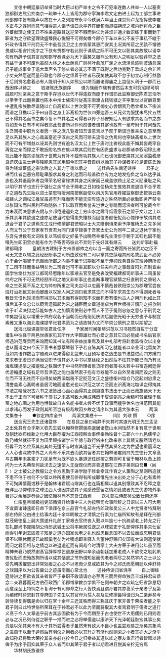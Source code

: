 <!-- { "loadSidebar": true } -->
　　宣徳中朝廷屡诏举贤当时大臣以初严举主之令不可犯率连数人共举一人以塞责独都御史熊公扵南京一疏举十人上皆用为郡守寜海李君文定由进士起为工部主事进刑部郎中皆有能声以故在十人之列擢守永平今秩满六年当上课京师卢龙指挥使李君本正与之姓同而意气相得遣人诣予请曰永平界在畿甸而邉临朔漠之域内廷将命之臣外蕃献琛之使无日不徃来道路其送迎常不暇而供亿为甚烦非通才敏识练于事而勤于职者为之守欲望理效盛臻民心悦服不可得矣帷今郡守下车以来公不废于事私不縦于奸政令得其平刑罚无不中虽吾武卫之士亦皆蒙其恵而安其土况其所莅之民孰不懐徳畏威以相安扵抚字之下欤有贤郡守若此则于课绩之际不可无文以彰其美故敢以请幸勿有所辞予信其言而知郡守奏课必为天下最矣又服熊公有知人之明足以验荐举之法有益于世不可废也虽然大林之木垂荫愈广则柯叶愈茂广渊之水流泽愈逺则波涛愈深君子能成事业于逺大垂声名于悠乆者必其志不满于既得之后功克勤于垂成之余非若小丈夫然愿遂而量已盈也今郡守之绩着于徃者已茂矣使其政不怠于初立心制行益励于后则贤名愈着必有人能眀于知人如熊公以跻而置诸廊庙之上岂但乆利于一郡而已哉因序以待之
　　钱塘陈氏族谱序
　　谱为族而作族有谱然后本支可究昭穆可眀戚疏可别亲亲之意于斯乎存岂以世代不得逺叙而废于作谱耶此监察御史陈君志浩所以拳拳于此而弗置也陈本中州士族宋时従髙宗南渡占籍钱塘之丰寜里世以官爵尊里中遭乱宗族散尽谱随以亡自高祖以上世次竟不可究御史心尝悯焉乃悉曾祖以下宗派而谱之且携以示予曰自吾之身上泝髙祖为世仅四旁达吾三从兄弟为服犹未尽扵五然已不得其名而书之矣今复不书其名之可得者以传子孙安知后人有欲求其名而书之亦将如吾今日有不可得者耶此吾谱所以作也然谱者谱其寔也敢有一毫夸附于其间哉先生吾同榜中职为文者愿一序之庶几覧者知吾谱意焉以予观于斯谱岂惟亲亲之意至而足以系其族人之心哉盖寔近乎淳古之风而可矫夫流俗之伪焉何也寜缺髙祖以上世次而不可有所増益以诬其先则世有追名汉太公上世于唐时比者视此能不悔其妄哉寜自再従之亲而録之不敢扳附名宗右族以欺其后则世有因贵盛求与赵郡诸李叙昭穆比者视此能不愧其谬哉其于世教为有补不独有功其族人而已也况御史席其父龙溪监税彦良遗庆由进士尹零陵能恵其民用超今职其平昔自树以贻其子孙谋者多扵是谱陈氏殆将为钱塘蕃盛之宗欤后之人其力于徳以承之
　　送桂嵒先生南还诗序
　　君子之进而仕者岂恶穷居耻卑服求其身之利达而已哉盖欲立有为之地发抱负之竒以达乎其志也及其退而休者岂薄荣名轻富禄求其身之闲安而己哉盖欲顾止足之义励亷耻之风以眀乎其节也志行于强仕之余节全于赐老之日如桂嵒杨先生惟效其进退岂不合乎君子之道哉先生始以进士蒙恩特授河南按察副使以风厉失官用荐擢监察御史按事云南福建乆之调松江推官虽迹有升降而势不能无崇卑逺近之殊然所至必欲勤职务严禁令以张国法而兴民利不欲随俗上下以取容而希誉夫岂世之夸毗而涊淟者所可伦哉今年力未衰而决意求去期与乡邦倦逰退处之士穷山水之趣寻烟霞泉石之盟于文江之上以乐其余年其欲退之速亦足使当时患得患失懐禄而固位者颜忸怩而心愧怍予故谓其进退合于君子之道焉先生戒行修撰邵君徳昭以士大夫赠别诗来索予序惟杨氏之先多闻人而文节公于吾家孝节贡君为同门谦亨録事于吾家太史公为同年二贤之退休于家也与吾先世数有文词徃复以笃绸缪之好虽予出晩然幸接先生清歩于朝于其归也固不能嘿先生即田里亦能有作为予寄否茍彼此不弃则于先好其有继云
　　送刘断事赴福建都司序
　　皇朝法古建制于方州置都帅之府以当一面之寄而所任皆武功之臣不可无文吏以辅之此经厯断事之司所由致也有二司以掌其吏牍理其刑名故武臣不必劳心于会计竭智于讯谳而所部之内事不至于愆期狱不至于淹抑政务自得其理帅府所资于二司不轻而重益明矣为二司者岂可不率其职以分任夫帅府之事哉宜阳刘君制宜由国学生筮仕为浙江都司经厯踰年以家艰去官至是免丧改受福建都司断事夫二司虽皆帅府之所不可无然经厯所司之地又非断事比也盖断事理官狱情之枉直刑罚之重轻人命之生死莫不系之尤为帅府所重之司夫岂可以忽而不慎哉昔欧阳崇公为郡理官尝夜烛灯治死狱文状而屡废以叹家人问之则曰我求其生而不得尔求其生而不得则死者与我皆无恨也矧求而有得耶以其求而有得则知不求而死者有恨也古人之用刑也如此其慎后其子文忠公以藐焉遗孤起为宋之辅臣而文章道徳卓为百世师得非慎刑之报欤制宜于听讼决狱之际能如古人之加慎焉使刑必中而人不至于冤则忠恕之意存于刑罚之中矣岂但足以増重于帅府収名于当朝而已哉殆见庆流后胤徳光昭于无穷也予与制宜素雅又重以海北塩课提举张君洪范为之请故特为文而举崇公慎刑之意以期望之
　　送海北塩课提举张君赴任序
　　予家居时闻张畴洪范以习书翘然自拔于分宜诸生中徃徃于两邑世族家见其所作大字颇雄壮而心爱之意其它日必能成书名后官京师遇洪范膺贡而来询而知其书法有所宗益加重焉及其中礼部考将赴南监待次以出身也从而谓之曰今天下善书者悉萃辇毂下子若自陈其所习乞就能者以卒业可北留矣洪范如其语作数百字随疏以进果得留北监未几且预写诰之选由是书法益进而四方踵门来求者无虚日岁满当受职予谓其必入中书以掌丝纶之出然后不枉其所能已而乃有北海塩课提举之擢提塩之秩固优于中书然所理者泉货所司者簿书未若中书宻迩阙廷得优游翰墨之域有足尽吾洪范之能也虽然君子抱有竒器能不以自外至者间而毁之则无仕而不可无徃而不自得矣故西溪塩税不足贬范文正之盛徳衡州塩仓乃足起刘忠肃之清誉盖素心髙眀者虽居污地而道愈光也以洪范之学力至而志识髙海北塩课岂得掩其书法之精哉况古六书之法皆出心画心画得其正则岂直书法出于正而已哉施诸天下无不出于正而下可著称于簿书之末髙可致大用成伟烈于燮调弼亮之余精可赞至理于枢宻之地心画之为用也愽哉故自古名能书者未尝不优于政事而擅乎休名也洪范因其能以求诸心而发于政则其所至岂有极哉故因乡故之请序以为其逺大张本云
　　两溪文集巻十
　　●钦定四库全书
　　两溪文集巻十一
　　（眀）刘球 撰
　　○序
　　送佥宪王先生还诸暨序
　　在易艮之彖曰动静不失其时其道光明王先生孟坚之出处其有合乎斯义欤先生尝以翰林修撰谢病退居诸暨山水间恬然不复有意于世用及朝廷欲布维新之化用大臣荐擢为江西按察佥事俾奉勑徃督十三郡六十九邑儒学之政乃幡然就征不复为田里顾按诸学三年徳与政行俗由化改来京上其绩又脱然请老以归畧不为名位系其出其处无适不与时宜其道岂不光乎然其贤名之为世望也重丽泽之入人心也深故中外之人尚有不乐其去而欲其留者其在翰林诸君则曰先生徳行文章髙与古期年未甚耄才力犹足有为既不欲乆暴道途任廵按之劳则可复留于翰林以备上顾问为士大夫典型何故求去之速使人无従观仪而咨善道耶在江西子弟则曰吾■〈尚阝〉之士被公之教服公之令方思勤于进学励于修业幸其作育之乆薫陶之至则所造就不患不倍于初何不少留以终所恵使吾侪得有所成耶惟先生决出处之分于心也有素终不可狥舆情而或移于是翰林诸君赋诗赠其行也连篇相属以道其别懐致其不忍释之意既详且尽俾球序之球江西人也因并述其子弟感徳愿留之情如此或者先生优游物外事著述之余展是巻读之因忆翰林尚不忘吾江西焉
　　送礼部左侍郎吴公致仕南还序
　　仁宗皇帝御极初吏部循资升给事中三人为按察司佥事陛辞之日诏以三人可大用不宜置诸疎逺即日命下俱拜在京三品官今礼部左侍郎政和吴公三人中尤贤者特拜刑部右侍郎公由进士给事内廷十余年眀敏之才清慎之行素为仁庙所知故有是拜在刑部益茂厥徳皇上嗣大寳遂升礼部丁家艰去官终丧入觐以年逾七十抗疏请老上特允之行在礼部尚书毘陵胡公侍郎武城王公将率厥属徃送之以球尝吏于礼部俾序其事夫仕宦而得引年谢去固君子知足之道亦国家优老之礼也然忠臣念国不以去位而或忘明君信贤不以赐休而遂已故祁奚老矣为社稷虑即乘驿入言董仲舒赐归矣国有大议则遣使就而问之君臣相与之情岂以进退逺近而有间哉今时清寜士大夫方荣于进用公年虽至而精神未衰乃脱然谢髙官辞厚禄乞退身田野以卒余齿朝廷加重老成人不欲使之劬躬夙夜忧耻而虑殆故狥所请以成其恬退之节所谓知足而优老者两尽之矣然宇内之士以公受先朝拔擢恩出非常効报之心必不以老而少息咸欲其为今之祁氏而愿朝廷以仲舒待之球因序以为公告冀公之迹虽南而心常北也
　　送孙侍读归省诗序
　　自上御经筵侍讲之臣欲省其亲者皆严于奉职不敢请请亦必至再三而后得命独吾丰城孙君曰恭念二亲衰暮而兄方伯莅政西广弟郡愽掌教京学俱不在侧奉朝夕之欢疏乞归省辞恳切而意深至上特悯之不复询于有司即命之行人皆快焉且谓孙君其亦善荣于亲者乎及第为编修时荷恩封其尊府国子先生以其官母为孺人矣及进修撰尝得请归为二亲寿矣今转侍读复得膺是命以归在官十余年三迁其秩而得三称其庆于家非善于荣亲者能之乎君子则曰此特世俗所荣耳在于孙君必不以此为至而将取其大者焉君明于儒者之道行义髙于今人文章追乎前古其志固欲有为于今而期至于古也使世不大用儒则已用则君必与之况已列侍従之职乎一推而进之必将举儒道以康济天下光泽朝廷恢宏其事业矣资是以荣其亲不有大于其所尝得者乎虽然未有致大不自小也盖尝观易之渐矣其象鸿之进自干以至于逵然后有羽仪之用者必以其升之有渐也然则荣之小者其亦大之渐乎故知孙君将致大荣扵其亲亦必兆扵今日之归幸益其道以竢之寮友重君行者皆赠以诗俾予为序予因抑其荣于众人者而申其荣于君子者以期君进且悦其亲扵无穷焉
　　华林胡氏族谱序
